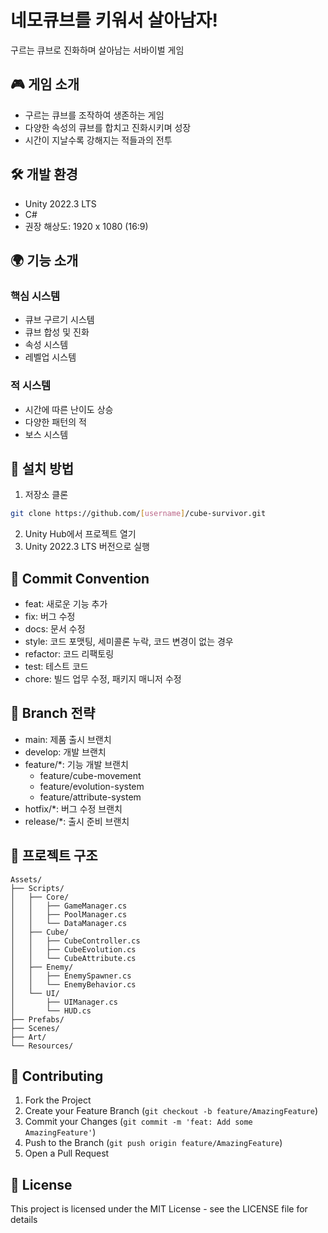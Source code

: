 # 네모큐브를 키워서 살아남자!

구르는 큐브로 진화하며 살아남는 서바이벌 게임

## 🎮 게임 소개

- 구르는 큐브를 조작하여 생존하는 게임
- 다양한 속성의 큐브를 합치고 진화시키며 성장
- 시간이 지날수록 강해지는 적들과의 전투

## 🛠 개발 환경

- Unity 2022.3 LTS
- C#
- 권장 해상도: 1920 x 1080 (16:9)

## 🌍 기능 소개

### 핵심 시스템
- 큐브 구르기 시스템
- 큐브 합성 및 진화
- 속성 시스템
- 레벨업 시스템

### 적 시스템
- 시간에 따른 난이도 상승
- 다양한 패턴의 적
- 보스 시스템

## 🔧 설치 방법

1. 저장소 클론
```bash
git clone https://github.com/[username]/cube-survivor.git
```

2. Unity Hub에서 프로젝트 열기
3. Unity 2022.3 LTS 버전으로 실행

## 📝 Commit Convention

- feat: 새로운 기능 추가
- fix: 버그 수정
- docs: 문서 수정
- style: 코드 포맷팅, 세미콜론 누락, 코드 변경이 없는 경우
- refactor: 코드 리팩토링
- test: 테스트 코드
- chore: 빌드 업무 수정, 패키지 매니저 수정

## 🌿 Branch 전략

- main: 제품 출시 브랜치
- develop: 개발 브랜치
- feature/*: 기능 개발 브랜치
  - feature/cube-movement
  - feature/evolution-system
  - feature/attribute-system
- hotfix/*: 버그 수정 브랜치
- release/*: 출시 준비 브랜치

## 📁 프로젝트 구조

```
Assets/
├── Scripts/
│   ├── Core/
│   │   ├── GameManager.cs
│   │   ├── PoolManager.cs
│   │   └── DataManager.cs
│   ├── Cube/
│   │   ├── CubeController.cs
│   │   ├── CubeEvolution.cs
│   │   └── CubeAttribute.cs
│   ├── Enemy/
│   │   ├── EnemySpawner.cs
│   │   └── EnemyBehavior.cs
│   └── UI/
│       ├── UIManager.cs
│       └── HUD.cs
├── Prefabs/
├── Scenes/
├── Art/
└── Resources/
```

## 👥 Contributing

1. Fork the Project
2. Create your Feature Branch (`git checkout -b feature/AmazingFeature`)
3. Commit your Changes (`git commit -m 'feat: Add some AmazingFeature'`)
4. Push to the Branch (`git push origin feature/AmazingFeature`)
5. Open a Pull Request

## 📜 License

This project is licensed under the MIT License - see the LICENSE file for details